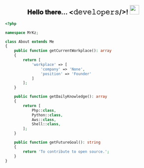 <div align="center">
<h2> 𝐇𝐞𝐥𝐥𝐨 𝐭𝐡𝐞𝐫𝐞... <𝚍𝚎𝚟𝚎𝚕𝚘𝚙𝚎𝚛𝚜/>! <img src="https://github.com/unknownkz/unknownkz/blob/main/gifs/Hi.gif" width="30px"></h2>
</div>


```php
<?php

namespace MrKz;

class About extends Me
{
    public function getCurrentWorkplace(): array
    {
        return [
            'workplace' => [
                'company' => 'None',
                'position' => 'Founder'         
            ]
        ];
    }

    public function getDailyKnowledge(): array
    {
        return [
            Php::class,
            Python::class,
            Aws::class,
            Shell::class,
        ];
    }

    public function getFutureGoal(): string
    {
        return 'To contribute to open source.';
    }
}
```
